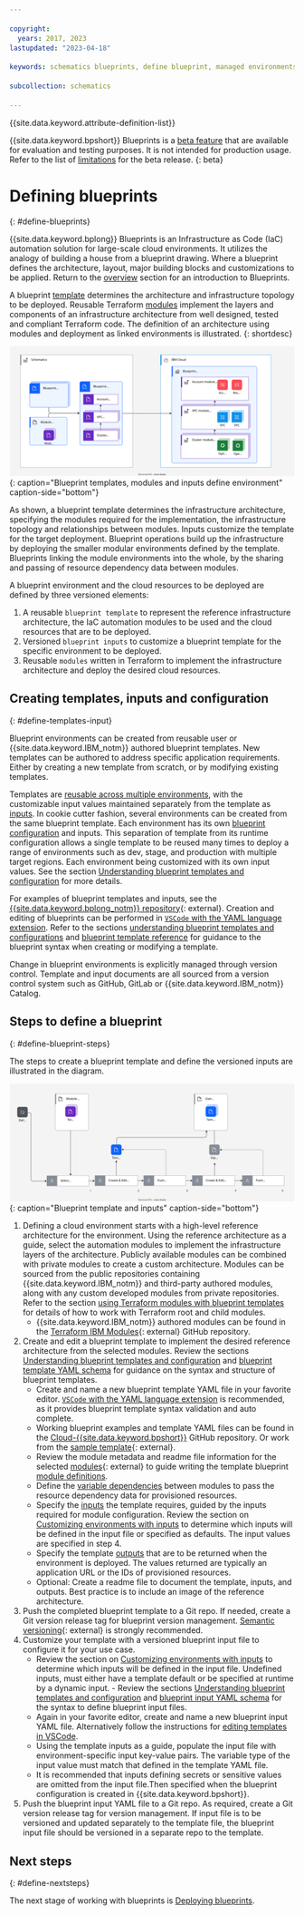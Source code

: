 ```yaml
---

copyright:
  years: 2017, 2023
lastupdated: "2023-04-18"

keywords: schematics blueprints, define blueprint, managed environments

subcollection: schematics

---
```


{{site.data.keyword.attribute-definition-list}}

{{site.data.keyword.bpshort}} Blueprints is a [beta feature](/docs/schematics?topic=schematics-bp-beta-limitations) that are available for evaluation and testing purposes. It is not intended for production usage. Refer to the list of [limitations](/docs/schematics?topic=schematics-bp-beta-limitations#sc-bp-beta-limitation) for the beta release.
{: beta}

# Defining blueprints
{: #define-blueprints}

{{site.data.keyword.bplong}} Blueprints is an Infrastructure as Code (IaC) automation solution for large-scale cloud environments. It utilizes the analogy of building a house from a blueprint drawing. Where a blueprint defines the architecture, layout, major building blocks and customizations to be applied. Return to the [overview](/docs/schematics?topic=schematics-blueprint-intro#blueprint-overview) section for an introduction to Blueprints. 

A blueprint [template](/docs/schematics?topic=schematics-sch-terms#bpb2) determines the architecture and infrastructure topology to be deployed.  Reusable Terraform [modules](/docs/schematics?topic=schematics-sch-terms#bpb5) implement the layers and components of an infrastructure architecture from well designed, tested and compliant Terraform code. The definition of an architecture using modules and deployment as linked environments is illustrated. 
{: shortdesc} 

![Blueprint templates, modules and inputs define environment](/images/new/bp-overview.svg){: caption="Blueprint templates, modules and inputs define environment" caption-side="bottom"}

As shown, a blueprint template determines the infrastructure architecture, specifying the modules required for the implementation, the infrastructure topology and relationships between modules. Inputs customize the template for the target deployment. Blueprint operations build up the infrastructure by deploying the smaller modular environments defined by the template. Blueprints linking the module environments into the whole, by the sharing and passing of resource dependency data between modules.    


A blueprint environment and the cloud resources to be deployed are defined by three versioned elements:
1. A reusable `blueprint template` to represent the reference infrastructure architecture, the IaC automation modules to be used and the cloud resources that are to be deployed.
2. Versioned `blueprint inputs` to customize a blueprint template for the specific environment to be deployed.
3. Reusable `modules` written in Terraform to implement the infrastructure architecture and deploy the desired cloud resources. 

## Creating templates, inputs and configuration
{: #define-templates-input}

Blueprint environments can be created from reusable user or {{site.data.keyword.IBM_notm}} authored blueprint templates. New templates can be authored to address specific application requirements. Either by creating a new template from scratch, or by modifying existing templates. 

Templates are [reusable across multiple environments](/docs/schematics?topic=schematics-define-blueprints#define-templates-input), with the customizable input values maintained separately from the template as [inputs](/docs/schematics?topic=schematics-sch-terms#bpi1). In cookie cutter fashion, several environments can be created from the same blueprint template. Each environment has its own [blueprint configuration](/docs/schematics?topic=schematics-sch-terms#bpb3) and inputs. This separation of template from its runtime configuration allows a single template to be reused many times to deploy a range of environments such as dev, stage, and production with multiple target regions. Each environment being customized with its own input values. See the section [Understanding blueprint templates and configuration](/docs/schematics?topic=schematics-blueprint-templates) for more details. 

For examples of blueprint templates and inputs, see the [{{site.data.keyword.bplong_notm}} repository](https://github.com/orgs/Cloud-Schematics/repositories?q=blueprint){: external}. Creation and editing of blueprints can be performed in [`VSCode` with the YAML language extension](/docs/schematics?topic=schematics-edit-blueprints). Refer to the sections [understanding blueprint templates and configurations](/docs/schematics?topic=schematics-blueprint-templates) and [blueprint template reference](/docs/schematics?topic=schematics-bp-template-schema-yaml) for guidance to the blueprint syntax when creating or modifying a template.   

Change in blueprint environments is explicitly managed through version control. Template and input documents are all sourced from a version control system such as GitHub, GitLab or {{site.data.keyword.IBM_notm}} Catalog. 

## Steps to define a blueprint
{: #define-blueprint-steps}

The steps to create a blueprint template and define the versioned inputs are illustrated in the diagram.

![Blueprint template and inputs](/images/new/sc-bp-define.svg){: caption="Blueprint template and inputs" caption-side="bottom"}

1. Defining a cloud environment starts with a high-level reference architecture for the environment. Using the reference architecture as a guide, select the automation modules to implement the infrastructure layers of the architecture. Publicly available modules can be combined with private modules to create a custom architecture. Modules can be sourced from the public repositories containing {{site.data.keyword.IBM_notm}} and third-party authored modules, along with any custom developed modules from private repositories. Refer to the section [using Terraform modules with blueprint templates](/docs/schematics?topic=schematics-blueprint-terraform) for details of how to work with Terraform root and child modules.
    - {{site.data.keyword.IBM_notm}} authored modules can be found in the [Terraform IBM Modules](https://github.com/terraform-ibm-modules){: external} GitHub repository.
2. Create and edit a blueprint template to implement the desired reference architecture from the selected modules. Review the sections [Understanding blueprint templates and configuration](/docs/schematics?topic=schematics-blueprint-templates) and [blueprint template YAML schema](/docs/schematics?topic=schematics-bp-template-schema-yaml) for guidance on the syntax and structure of blueprint templates. 
    - Create and name a new blueprint template YAML file in your favorite editor. [`VSCode` with the YAML language extension](/docs/schematics?topic=schematics-edit-blueprints) is recommended, as it provides blueprint template syntax validation and auto complete.   
    - Working blueprint examples and template YAML files can be found in the [Cloud-{{site.data.keyword.bpshort}}](https://github.com/orgs/Cloud-Schematics/repositories?q=blueprint) GitHub repository. Or work from the [sample template](https://github.com/Cloud-Schematics/blueprint-sample-template/){: external}.   
    - Review the module metadata and readme file information for the selected [modules](https://github.com/terraform-ibm-modules){: external} to guide writing the template blueprint [module definitions](/docs/schematics?topic=schematics-bp-template-schema-yaml#bp-modules-schema). 
    - Define the [variable dependencies](/docs/schematics?topic=schematics-bp-template-schema-yaml#bp-modules-inputs-value) between modules to pass the resource dependency data for provisioned resources.
    - Specify the [inputs](/docs/schematics?topic=schematics-bp-template-schema-yaml#bp-inputs) the template requires, guided by the inputs required for module configuration. Review the section on [Customizing environments with inputs](/docs/schematics?topic=schematics-define-blueprints#define-blueprint-steps) to determine which inputs will be defined in the input file or specified as defaults. The input values are specified in step 4. 
    - Specify the template [outputs](/docs/schematics?topic=schematics-bp-template-schema-yaml#bp-outputs) that are to be returned when the environment is deployed. The values returned are typically an application URL or the IDs of provisioned resources. 
    - Optional: Create a readme file to document the template, inputs, and outputs. Best practice is to include an image of the reference architecture. 
3. Push the completed blueprint template to a Git repo. If needed, create a Git version release tag for blueprint version management. [Semantic versioning](https://semver.org/){: external} is strongly recommended. 
4. Customize your template with a versioned blueprint input file to configure it for your use case. 
   - Review the section on [Customizing environments with inputs](/docs/schematics?topic=schematics-define-blueprints#define-blueprint-steps) to determine which inputs will be defined in the input file. Undefined inputs, must either have a template default or be specified at runtime by a dynamic input. 
   - Review the sections [Understanding blueprint templates and configuration](/docs/schematics?topic=schematics-blueprint-templates) and [blueprint input YAML schema](/docs/schematics?topic=schematics-bp-input-schema-yaml) for the syntax to define blueprint input files.
   - Again in your favorite editor, create and name a new blueprint input YAML file. Alternatively follow the instructions for [editing templates in VSCode](/docs/schematics?topic=schematics-edit-blueprints).
   - Using the template inputs as a guide, populate the input file with environment-specific input key-value pairs. The variable type of the input value must match that defined in the template YAML file.
   - It is recommended that inputs defining secrets or sensitive values are omitted from the input file.Then specified when the blueprint configuration is created in {{site.data.keyword.bpshort}}.
5. Push the blueprint input YAML file to a Git repo. As required, create a Git version release tag for version management. If input file is to be versioned and updated separately to the template file, the blueprint input file should be versioned in a separate repo to the template.  

## Next steps
{: #define-nextsteps}

The next stage of working with blueprints is [Deploying blueprints](/docs/schematics?topic=schematics-deploy-blueprints). 

